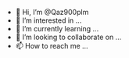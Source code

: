 - 👋 Hi, I’m @Qaz900plm
- 👀 I’m interested in ...
- 🌱 I’m currently learning ...
- 💞️ I’m looking to collaborate on ...
- 📫 How to reach me ...

<!---
Qaz900plm/Qaz900plm is a ✨ special ✨ repository because its `README.md` (this file) appears on your GitHub profile.
You can click the Preview link to take a look at your changes.
--->
